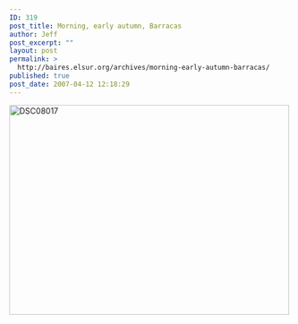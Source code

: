 ```yaml
---
ID: 319
post_title: Morning, early autumn, Barracas
author: Jeff
post_excerpt: ""
layout: post
permalink: >
  http://baires.elsur.org/archives/morning-early-autumn-barracas/
published: true
post_date: 2007-04-12 12:18:29
---
```

<a data-flickr-embed="true"  href="https://www.flickr.com/photos/jeffbarry/25051965774/in/album-72157665539501162/" title="DSC08017"><img src="https://farm2.staticflickr.com/1456/25051965774_2bfbd9f83a.jpg" width="500" height="375" alt="DSC08017"></a>